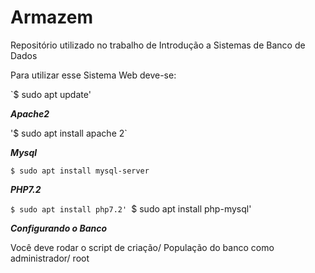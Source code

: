 # Armazem
Repositório utilizado no trabalho de Introdução a Sistemas de Banco de Dados

Para utilizar esse Sistema Web deve-se:

`$ sudo apt update'

***Apache2***

 '$ sudo apt install apache 2`
 
 ***Mysql***
 
 `$ sudo apt install mysql-server`
 
 ***PHP7.2***
 
 `$ sudo apt install php7.2'
 `$ sudo apt install php-mysql'
 
 ***Configurando o Banco***
 
 Você deve rodar o script de criação/ População do banco como administrador/ root
